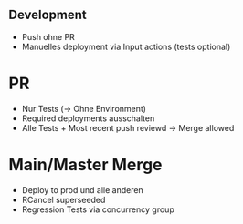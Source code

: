 ## Development

- Push ohne PR
- Manuelles deployment via Input actions (tests optional)


# PR
- Nur Tests (-> Ohne Environment)
- Required deployments ausschalten
- Alle Tests + Most recent push reviewd -> Merge allowed


# Main/Master Merge

- Deploy to prod und alle anderen
- RCancel superseeded
- Regression Tests via concurrency group